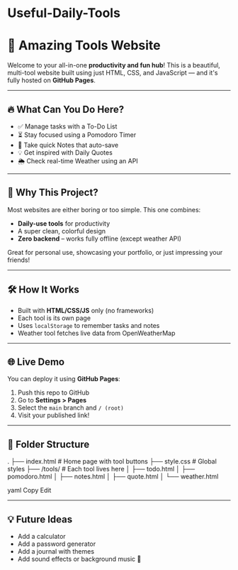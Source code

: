 # Useful-Daily-Tools

# 🌟 Amazing Tools Website

Welcome to your all-in-one **productivity and fun hub**! This is a beautiful, multi-tool website built using just HTML, CSS, and JavaScript — and it's fully hosted on **GitHub Pages**.

---

## 🔥 What Can You Do Here?

- ✅ Manage tasks with a To-Do List
- ⏳ Stay focused using a Pomodoro Timer
- 📌 Take quick Notes that auto-save
- 💡 Get inspired with Daily Quotes
- 🌦️ Check real-time Weather using an API

---

## 🚀 Why This Project?

Most websites are either boring or too simple. This one combines:
- **Daily-use tools** for productivity
- A super clean, colorful design
- **Zero backend** – works fully offline (except weather API)

Great for personal use, showcasing your portfolio, or just impressing your friends!

---

## 🛠️ How It Works

- Built with **HTML/CSS/JS** only (no frameworks)
- Each tool is its own page
- Uses `localStorage` to remember tasks and notes
- Weather tool fetches live data from OpenWeatherMap

---

## 🌐 Live Demo

You can deploy it using **GitHub Pages**:

1. Push this repo to GitHub
2. Go to **Settings > Pages**
3. Select the `main` branch and `/ (root)`
4. Visit your published link!

---

## 📁 Folder Structure

.
├── index.html # Home page with tool buttons
├── style.css # Global styles
├── /tools/ # Each tool lives here
│ ├── todo.html
│ ├── pomodoro.html
│ ├── notes.html
│ ├── quote.html
│ └── weather.html

yaml
Copy
Edit

---

## 💡 Future Ideas

- Add a calculator
- Add a password generator
- Add a journal with themes
- Add sound effects or background music 🎵

